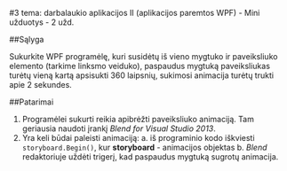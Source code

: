 ﻿#3 tema: darbalaukio aplikacijos II (aplikacijos paremtos WPF) - Mini užduotys - 2 užd.

##Sąlyga

Sukurkite WPF programėlę, kuri susidėtų iš vieno mygtuko ir paveiksliuko elemento (tarkime linksmo veiduko), paspaudus mygtuką paveiksliukas turėtų vieną kartą apsisukti 360 laipsnių, sukimosi animacija turėtų trukti apie 2 sekundes.

##Patarimai

1. Programėlei sukurti reikia apibrėžti paveiksliuko animaciją. Tam geriausia naudoti įrankį *Blend for Visual Studio 2013*.
2. Yra keli būdai paleisti animaciją:
  a. iš programinio kodo iškviesti `storyboard.Begin()`, kur **storyboard** - animacijos objektas
  b. *Blend* redaktoriuje uždėti trigerį, kad paspaudus mygtuką sugrotų animacija.
	